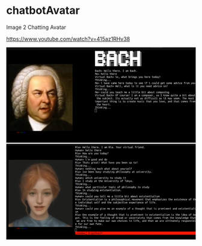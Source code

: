 # chatbotAvatar 

Image 2 Chatting Avatar

https://www.youtube.com/watch?v=415az1RHv38

 ![screenshot1](https://github.com/IpsumDominum/chatbotAvatar/blob/master/Screenshot%20from%202023-02-13%2001-34-31.png) 
  ![screenshot2](https://github.com/IpsumDominum/chatbotAvatar/blob/master/Screenshot%20from%202023-02-13%2002-20-38.png) 

